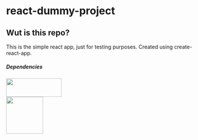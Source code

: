 # react-dummy-project

## Wut is this repo?
 This is  the simple react app, just for testing purposes. Created using create-react-app. 

 ##### Dependencies 
<a href="https://lottiefiles.com">
<img src="https://lottiefiles.com/images/v3/lottiefiles-logo.svg" width="150" height="50">
</a>
<br/>
<a href="https://styled-components.com">
<img src="https://styled-components.com/logo.png" width="100" height="100">
</a>
